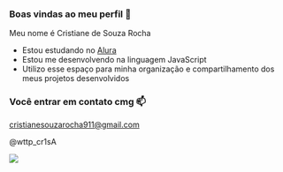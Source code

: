 ### Boas vindas ao meu perfil 💓

Meu nome é Cristiane de Souza Rocha 

- Estou estudando no [Alura](https://www.alura.com.br)
- Estou me desenvolvendo na linguagem JavaScript
- Utilizo esse espaço para minha organização e compartilhamento dos meus projetos desenvolvidos

### Você entrar em contato cmg 📫

cristianesouzarocha911@gmail.com

@wttp_cr1sA

![](https://media.tenor.com/XsyHwtzWBKcAAAAd/bella-swan-twilight.gif)

